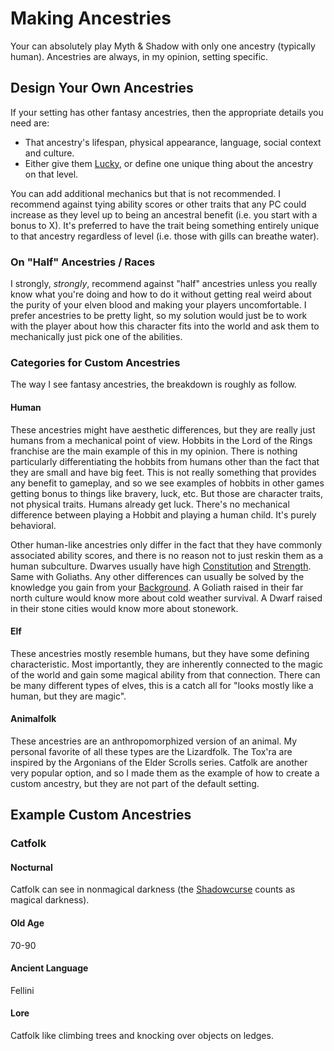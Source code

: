 # Making Ancestries

Your can absolutely play Myth & Shadow with only one ancestry (typically human). Ancestries are always, in my opinion, setting specific.

## Design Your Own Ancestries

If your setting has other fantasy ancestries, then the appropriate details you need are:

- That ancestry's lifespan, physical appearance, language, social context and culture.
- Either give them [Lucky](../../../Player%20Characters/Ancenstries/Human.md#Lucky), or define one unique thing about the ancestry on that level.

You can add additional mechanics but that is not recommended. I recommend against tying ability scores or other traits that any PC could increase as they level up to being an ancestral benefit (i.e. you start with a bonus to X). It's preferred to have the trait being something entirely unique to that ancestry regardless of level (i.e. those with gills can breathe water).

### On "Half" Ancestries / Races

I strongly, *strongly*, recommend against "half" ancestries unless you really know what you're doing and how to do it without getting real weird about the purity of your elven blood and making your players uncomfortable. I prefer ancestries to be pretty light, so my solution would just be to work with the player about how this character fits into the world and ask them to mechanically just pick one of the abilities.

### Categories for Custom Ancestries

The way I see fantasy ancestries, the breakdown is roughly as follow.

#### Human

These ancestries might have aesthetic differences, but they are really just humans from a mechanical point of view. Hobbits in the Lord of the Rings franchise are the main example of this in my opinion. There is nothing particularly differentiating the hobbits from humans other than the fact that they are small and have big feet. This is not really something that provides any benefit to gameplay, and so we see examples of hobbits in other games getting bonus to things like bravery, luck, etc. But those are character traits, not physical traits. Humans already get luck. There's no mechanical difference between playing a Hobbit and playing a human child. It's purely behavioral.

Other human-like ancestries only differ in the fact that they have commonly associated ability scores, and there is no reason not to just reskin them as a human subculture. Dwarves usually have high [Constitution](../../../Player%20Characters/Abilities/Constitution.md) and [Strength](../../../Player%20Characters/Abilities/Strength.md). Same with Goliaths. Any other differences can usually be solved by the knowledge you gain from your [Background](../../../Player%20Characters/Backgrounds/Background.md). A Goliath raised in their far north culture would know more about cold weather survival. A Dwarf raised in their stone cities would know more about stonework.

#### Elf

These ancestries mostly resemble humans, but they have some defining characteristic. Most importantly, they are inherently connected to the magic of the world and gain some magical ability from that connection. There can be many different types of elves, this is a catch all for "looks mostly like a human, but they are magic".

#### Animalfolk

These ancestries are an anthropomorphized version of an animal. My personal favorite of all these types are the Lizardfolk. The Tox'ra are inspired by the Argonians of the Elder Scrolls series. Catfolk are another very popular option, and so I made them as the example of how to create a custom ancestry, but they are not part of the default setting.

## Example Custom Ancestries

### Catfolk

#### Nocturnal

Catfolk can see in nonmagical darkness (the [Shadowcurse](../../../Game%20Procedures/Hazards/Shadowcurse.md) counts as magical darkness).

#### Old Age

70-90

#### Ancient Language

Fellini

#### Lore

Catfolk like climbing trees and knocking over objects on ledges.
